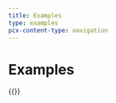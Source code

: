 ```yaml
---
title: Examples
type: examples
pcx-content-type: navigation
---
```

# Examples

{{<directory-listing>}}
